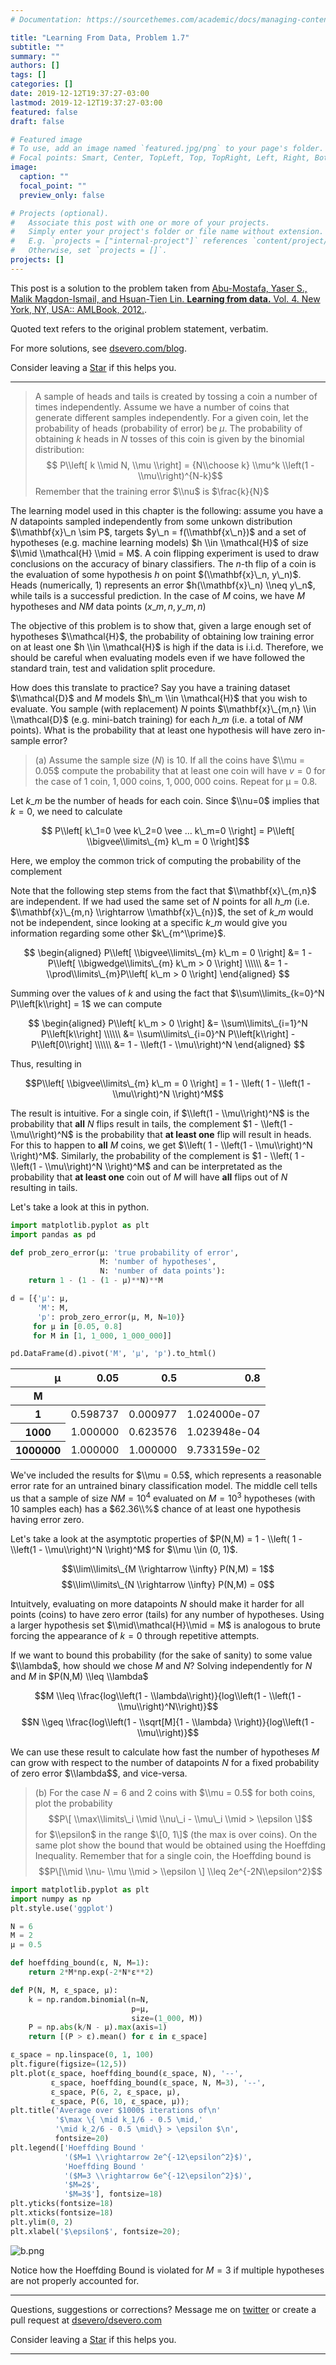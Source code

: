 ```yaml
---
# Documentation: https://sourcethemes.com/academic/docs/managing-content/

title: "Learning From Data, Problem 1.7"
subtitle: ""
summary: ""
authors: []
tags: []
categories: []
date: 2019-12-12T19:37:27-03:00
lastmod: 2019-12-12T19:37:27-03:00
featured: false
draft: false

# Featured image
# To use, add an image named `featured.jpg/png` to your page's folder.
# Focal points: Smart, Center, TopLeft, Top, TopRight, Left, Right, BottomLeft, Bottom, BottomRight.
image:
  caption: ""
  focal_point: ""
  preview_only: false

# Projects (optional).
#   Associate this post with one or more of your projects.
#   Simply enter your project's folder or file name without extension.
#   E.g. `projects = ["internal-project"]` references `content/project/deep-learning/index.md`.
#   Otherwise, set `projects = []`.
projects: []
---
```


This post is a solution to the problem taken from [Abu-Mostafa, Yaser S., Malik Magdon-Ismail, and Hsuan-Tien Lin. **Learning from data.** Vol. 4. New York, NY, USA:: AMLBook, 2012.](http://www.amlbook.com).

Quoted text refers to the original problem statement, verbatim. 

For more solutions, see [dsevero.com/blog](/blog).

Consider leaving a <span style="text-shadow: none;"><a class="github-button" href="https://github.com/dsevero/dsevero.com" data-icon="octicon-star" data-size="small" data-show-count="true" aria-label="Star this on GitHub">Star</a><script async defer src="https://buttons.github.io/buttons.js"></script></span> if this helps you.

---

> A sample of heads and tails is created by tossing a coin a number of times independently. Assume we have a number of coins that generate different samples independently. For a given coin, let the probability of heads (probability of error) be $\mu$. The probability of obtaining $k$ heads in $N$ tosses of this coin is given by the binomial distribution:
> $$ P\\left[ k \\mid N, \\mu \\right] = {N\\choose k} \\mu^k \\left(1 - \\mu\\right)^{N-k}$$
> Remember that the training error $\\nu$ is $\frac{k}{N}$

The learning model used in this chapter is the following: assume you have a $N$ datapoints sampled independently from some unkown distribution $\\mathbf{x}\_n \sim P$, targets $y\_n = f(\\mathbf{x\_n})$ and a set of hypotheses (e.g. machine learning models) $h \\in \\mathcal{H}$ of size $\\mid \\mathcal{H} \\mid = M$. A coin flipping experiment is used to draw conclusions on the accuracy of binary classifiers. The $n$-th flip of a coin is the evaluation of some hypothesis $h$ on point $(\\mathbf{x}\_n, y\_n)$. Heads (numerically, 1) represents an error $h(\\mathbf{x}\_n) \\neq y\_n$, while tails is a successful prediction. In the case of $M$ coins, we have $M$ hypotheses and $NM$ data points $(x\_{m,n}, y\_{m,n})$

The objective of this problem is to show that, given a large enough set of hypotheses $\\mathcal{H}$, the probability of obtaining low training error on at least one $h \\in \\mathcal{H}$ is high if the data is i.i.d. Therefore, we should be careful when evaluating models even if we have followed the standard train, test and validation split procedure.

How does this translate to practice? Say you have a training dataset $\\mathcal{D}$ and $M$ models $h\_m \\in \\mathcal{H}$ that you wish to evaluate. You sample (with replacement) $N$ points $\\mathbf{x}\_{m,n} \\in \\mathcal{D}$ (e.g. mini-batch training) for each $h\_m$ (i.e. a total of $NM$ points). What is the probability that at least one hypothesis will have zero in-sample error?

> (a) Assume the sample size $(N)$ is $10$. If all the coins have $\\mu = 0.05$ compute the probability that at least one coin will have $v = 0$ for the case of $1$ coin, $1,000$ coins, $1,000,000$ coins. Repeat for μ = 0.8.

Let $k\_m$ be the number of heads for each coin. Since $\\nu=0$ implies that $k=0$, we need to calculate

$$ P\\left[ k\_1=0 \vee k\_2=0 \vee ... k\_m=0 \\right] = P\\left[ \\bigvee\\limits\_{m} k\_m = 0 \\right]$$

Here, we employ the common trick of computing the probability of the complement

Note that the following step stems from the fact that $\\mathbf{x}\_{m,n}$ are independent. If we had used the same set of $N$ points for all $h\_m$ (i.e. $\\mathbf{x}\_{m,n} \\rightarrow \\mathbf{x}\_{n})$, the set of $k\_m$ would not be independent, since looking at a specific $k\_m$ would give you information regarding some other $k\_{m^\\prime}$.

$$
\begin{aligned}
  P\\left[ \\bigvee\\limits\_{m} k\_m = 0 \\right] &= 1 - P\\left[ \\bigwedge\\limits\_{m} k\_m > 0 \\right] \\\\\\
                                                   &= 1 - \\prod\\limits\_{m}P\\left[ k\_m > 0 \\right]
\end{aligned}
$$

Summing over the values of $k$ and using the fact that $\\sum\\limits_{k=0}^N P\\left[k\\right] = 1$ we can compute 

$$
\begin{aligned}
  P\\left[ k\_m > 0 \\right] &= \\sum\\limits\_{i=1}^N P\\left[k\\right] \\\\\\
                             &= \\sum\\limits\_{i=0}^N P\\left[k\\right] - P\\left[0\\right] \\\\\\
                             &= 1 - \\left(1 - \\mu\\right)^N
\end{aligned}
$$

Thus, resulting in

$$P\\left[ \\bigvee\\limits\_{m} k\_m = 0 \\right] = 1 - \\left(  1 - \\left(1 - \\mu\\right)^N \\right)^M$$

The result is intuitive. For a single coin, if $\\left(1 - \\mu\\right)^N$ is the probability that **all** $N$ flips result in tails, the complement $1 - \\left(1 - \\mu\\right)^N$ is the probability that **at least one** flip will result in heads. For this to happen to **all** $M$ coins, we get $\\left(  1 - \\left(1 - \\mu\\right)^N \\right)^M$. Similarly, the probability of the complement is $1 - \\left(  1 - \\left(1 - \\mu\\right)^N \\right)^M$ and can be interpretated as the probability that **at least one** coin out of $M$ will have **all** flips out of $N$ resulting in tails.

Let's take a look at this in python.

```python
import matplotlib.pyplot as plt
import pandas as pd

def prob_zero_error(μ: 'true probability of error',
                    M: 'number of hypotheses',
                    N: 'number of data points'):
    return 1 - (1 - (1 - μ)**N)**M

d = [{'μ': μ, 
      'M': M, 
      'p': prob_zero_error(μ, M, N=10)} 
     for μ in [0.05, 0.8] 
     for M in [1, 1_000, 1_000_000]]

pd.DataFrame(d).pivot('M', 'μ', 'p').to_html()
```

<table>
  <thead>
    <tr style="text-align: right;">
      <th>μ</th>
      <th>0.05</th>
      <th>0.5</th>
      <th>0.8</th>
    </tr>
    <tr>
      <th>M</th>
      <th></th>
      <th></th>
      <th></th>
    </tr>
  </thead>
  <tbody>
    <tr>
      <th>1</th>
      <td>0.598737</td>
      <td>0.000977</td>
      <td>1.024000e-07</td>
    </tr>
    <tr>
      <th>1000</th>
      <td>1.000000</td>
      <td>0.623576</td>
      <td>1.023948e-04</td>
    </tr>
    <tr>
      <th>1000000</th>
      <td>1.000000</td>
      <td>1.000000</td>
      <td>9.733159e-02</td>
    </tr>
  </tbody>
</table>

We've included the results for $\\mu = 0.5$, which represents a reasonable error rate for an untrained binary classification model. The middle cell tells us that a sample of size $NM = 10^4$ evaluated on $M=10^3$ hypotheses (with $10$ samples each) has a $62.36\\%$ chance of at least one hypothesis having error zero.

Let's take a look at the asymptotic properties of $P(N,M) = 1 - \\left(  1 - \\left(1 - \\mu\\right)^N \\right)^M$ for $\\mu \\in (0, 1)$.

$$\\lim\\limits\_{M \\rightarrow \\infty} P(N,M) = 1$$
$$\\lim\\limits\_{N \\rightarrow \\infty} P(N,M) = 0$$

Intuitvely, evaluating on more datapoints $N$ should make it harder for all points (coins) to have zero error (tails) for any number of hypotheses. Using a larger hypothesis set $\\mid\\mathcal{H}\\mid = M$ is analogous to brute forcing the appearance of $k=0$ through repetitive attempts.

If we want to bound this probability (for the sake of sanity) to some value $\\lambda$, how should we chose $M$ and $N$? Solving independently for $N$ and $M$ in $P(N,M) \\leq \\lambda$

$$M \\leq \\frac{log\\left(1 - \\lambda\\right)}{log\\left(1 - \\left(1 - \\mu\\right)^N\\right)}$$
$$N \\geq \\frac{log\\left(1 - \\sqrt[M]{1 - \\lambda} \\right)}{log\\left(1 - \\mu\\right)}$$

We can use these result to calculate how fast the number of hypotheses $M$ can grow with respect to the number of datapoints $N$ for a fixed probability of zero error $\\lambda$$, and vice-versa.

> (b) For the case $N = 6$ and $2$ coins with $\\mu = 0.5$ for both coins, plot the probability $$P\[ \\max\\limits\_i \\mid \\nu\_i - \\mu\_i \\mid > \\epsilon \]$$ for $\\epsilon$ in the range $\[0, 1\]$ (the max is over coins). On the same plot show the bound that would be obtained using the Hoeffding Inequality. Remember that for a single coin, the Hoeffding bound is $$P\[\\mid \\nu- \\mu \\mid > \\epsilon \] \\leq 2e^{-2N\\epsilon^2}$$

```python
import matplotlib.pyplot as plt
import numpy as np
plt.style.use('ggplot')

N = 6
M = 2
μ = 0.5

def hoeffding_bound(ε, N, M=1):
    return 2*M*np.exp(-2*N*ε**2)

def P(N, M, ε_space, μ):
    k = np.random.binomial(n=N,
                           p=μ,
                           size=(1_000, M))
    P = np.abs(k/N - μ).max(axis=1)
    return [(P > ε).mean() for ε in ε_space]

ε_space = np.linspace(0, 1, 100)
plt.figure(figsize=(12,5))
plt.plot(ε_space, hoeffding_bound(ε_space, N), '--',
         ε_space, hoeffding_bound(ε_space, N, M=3), '--', 
         ε_space, P(6, 2, ε_space, μ),
         ε_space, P(6, 10, ε_space, μ));
plt.title('Average over $1000$ iterations of\n'
          '$\max \{ \mid k_1/6 - 0.5 \mid,'
          '\mid k_2/6 - 0.5 \mid\} > \epsilon $\n',
          fontsize=20)
plt.legend(['Hoeffding Bound '
            '($M=1 \\rightarrow 2e^{-12\epsilon^2}$)',
            'Hoeffding Bound '
            '($M=3 \\rightarrow 6e^{-12\epsilon^2}$)',
            '$M=2$',
            '$M=3$'], fontsize=18)
plt.yticks(fontsize=18)
plt.xticks(fontsize=18)
plt.ylim(0, 2)
plt.xlabel('$\epsilon$', fontsize=20);
```
![b.png](b.png)

Notice how the Hoeffding Bound is violated for $M=3$ if multiple hypotheses are not properly accounted for.

<!---
> [Hint: Use $P\[A\\space\\text{or}\\space B\] = P\[A\] + P\[B\] \\space \\space \\space \\space P\[A\\space\\text{and}\\space B\] = P\[A\] + P\[B\] - P\[A\] P\[B\]$, where the last equality follows by independence, to evaluate $P\[\\max \\dots \]]$.
-->


---
Questions, suggestions or corrections? Message me on [twitter](https://twitter.com/_dsevero) or create a pull request at [dsevero/dsevero.com](https://github.com/dsevero/dsevero.com)

Consider leaving a <span style="text-shadow: none;"><a class="github-button" href="https://github.com/dsevero/dsevero.com" data-icon="octicon-star" data-size="small" data-show-count="true" aria-label="Star this on GitHub">Star</a><script async defer src="https://buttons.github.io/buttons.js"></script></span> if this helps you.

---

